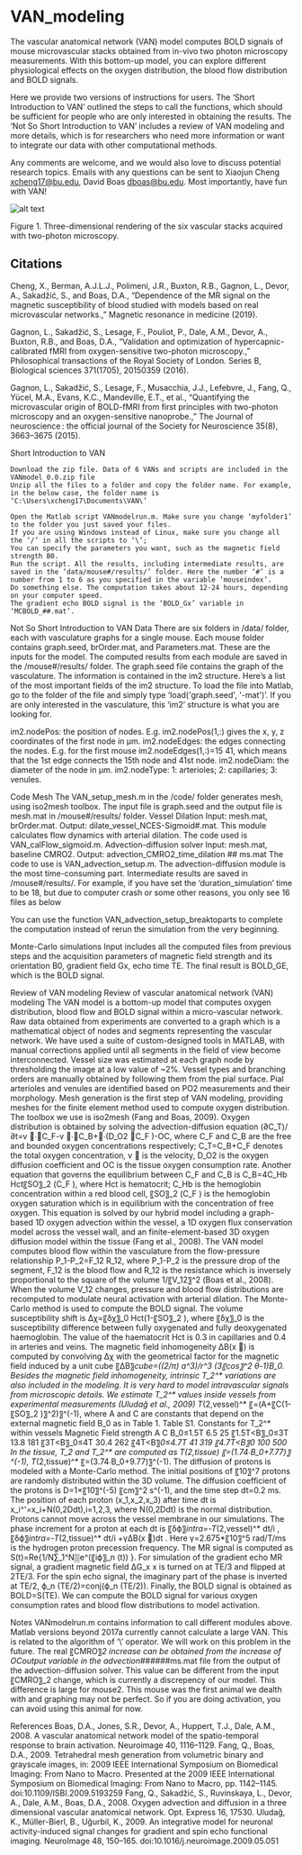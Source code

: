 # VAN_modeling

The vascular anatomical network (VAN) model computes BOLD signals of mouse microvascular stacks obtained from in-vivo two photon microscopy measurements. With this bottom-up model, you can explore different physiological effects on the oxygen distribution, the blood flow distribution and BOLD signals.

Here we provide two versions of instructions for users. The ‘Short Introduction to VAN’ outlined the steps to call the functions, which should be sufficient for people who are only interested in obtaining the results. The ‘Not So Short Introduction to VAN’ includes a review of VAN modeling and more details, which is for researchers who need more information or want to integrate our data with other computational methods. 

Any comments are welcome, and we would also love to discuss potential research topics. Emails with any questions can be sent to Xiaojun Cheng xcheng17@bu.edu, David Boas dboas@bu.edu. Most importantly, have fun with VAN!

![alt text](https://github.com/BUNPC/VAN_modeling/VANs.png)


 
Figure 1. Three-dimensional rendering of the six vascular stacks acquired with two-photon microscopy. 

## Citations
Cheng, X., Berman, A.J.L.J., Polimeni, J.R., Buxton, R.B., Gagnon, L., Devor, A., Sakadžić, S., and Boas, D.A., “Dependence of the MR signal on the magnetic susceptibility of blood studied with models based on real microvascular networks.,” Magnetic resonance in medicine (2019).

Gagnon, L., Sakadžić, S., Lesage, F., Pouliot, P., Dale, A.M., Devor, A., Buxton, R.B., and Boas, D.A., “Validation and optimization of hypercapnic-calibrated fMRI from oxygen-sensitive two-photon microscopy.,” Philosophical transactions of the Royal Society of London. Series B, Biological sciences 371(1705), 20150359 (2016).

Gagnon, L., Sakadžić, S., Lesage, F., Musacchia, J.J., Lefebvre, J., Fang, Q., Yücel, M.A., Evans, K.C., Mandeville, E.T., et al., “Quantifying the microvascular origin of BOLD-fMRI from first principles with two-photon microscopy and an oxygen-sensitive nanoprobe.,” The Journal of neuroscience : the official journal of the Society for Neuroscience 35(8), 3663–3675 (2015).




Short Introduction to VAN

	Download the zip file. Data of 6 VANs and scripts are included in the VANmodel_0.0.zip file
	Unzip all the files to a folder and copy the folder name. For example, in the below case, the folder name is ‘C:\Users\xcheng17\Documents\VAN\’
 
	Open the Matlab script VANmodelrun.m. Make sure you change ‘myfolder1’ to the folder you just saved your files. 
	If you are using Windows instead of Linux, make sure you change all the ‘/’ in all the scripts to ‘\’;
	You can specify the parameters you want, such as the magnetic field strength B0.
	Run the script. All the results, including intermediate results, are saved in the ‘data/mouse#/results/’ folder. Here the number ‘#’ is a number from 1 to 6 as you specified in the variable ‘mouseindex’.
	Do something else. The computation takes about 12-24 hours, depending on your computer speed.
	The gradient echo BOLD signal is the ‘BOLD_Gx’ variable in ‘MCBOLD_##.mat’.




Not So Short Introduction to VAN
Data
There are six folders in /data/ folder, each with vasculature graphs for a single mouse. 
Each mouse folder contains graph.seed, brOrder.mat, and Parameters.mat. These are the inputs for the model. The computed results from each module are saved in the /mouse#/results/ folder. 
The graph.seed file contains the graph of the vasculature. The information is contained in the im2 structure. Here’s a list of the most important fields of the im2 structure. To load the file into Matlab, go to the folder of the file and simply type ‘load('graph.seed', '-mat')’. If you are only interested in the vasculature, this ‘im2’ structure is what you are looking for.

im2.nodePos: the position of nodes. E.g. im2.nodePos(1,:) gives the x, y, z coordinates of the first node in μm.
im2.nodeEdges: the edges connecting the nodes. E.g. for the first mouse im2.nodeEdges(1,:)=15 41, which means that the 1st edge connects the 15th node and 41st node.
im2.nodeDiam: the diameter of the node in μm.
im2.nodeType: 1: arterioles; 2: capillaries; 3: venules.


Code
Mesh
The VAN_setup_mesh.m in the /code/ folder generates mesh, using iso2mesh toolbox. The input file is graph.seed and the output file is mesh.mat in /mouse#/results/ folder.
Vessel Dilation 
Input: mesh.mat, brOrder.mat.
Output: dilate_vessel_NCES-Sigmoid#.mat.
This module calculates flow dynamics with arterial dilation. The code used is VAN_calFlow_sigmoid.m.
Advection-diffusion solver
Input: mesh.mat, baseline CMRO2.
Output: advection_CMRO2_time_dilation ## ms.mat
The code to use is VAN_advection_setup.m. 
The advection-diffusion module is the most time-consuming part. Intermediate results are saved in /mouse#/results/. 
For example, if you have set the ‘duration_simulation’ time to be 18, but due to computer crash or some other reasons, you only see 16 files as below
 
You can use the function VAN_advection_setup_breaktoparts to complete the computation instead of rerun the simulation from the very beginning.
 


Monte-Carlo simulations
Input includes all the computed files from previous steps and the acquisition parameters of magnetic field strength and its orientation B0, gradient field Gx, echo time TE. 
The final result is BOLD_GE, which is the BOLD signal. 

Review of VAN modeling
Review of vascular anatomical network (VAN) modeling 
The VAN model is a bottom-up model that computes oxygen distribution, blood flow and BOLD signal within a micro-vascular network. 
Raw data obtained from experiments are converted to a graph which is a mathematical object of nodes and segments representing the vascular network. We have used a suite of custom-designed tools in MATLAB, with manual corrections applied until all segments in the field of view become interconnected. Vessel size was estimated at each graph node by thresholding the image at a low value of ~2%. Vessel types and branching orders are manually obtained by following them from the pial surface. Pial arterioles and venules are identified based on PO2 measurements and their morphology. 
Mesh generation is the first step of VAN modeling, providing meshes for the finite element method used to compute oxygen distribution. The toolbox we use is iso2mesh (Fang and Boas, 2009).
Oxygen distribution is obtained by solving the advection-diffusion equation 
(∂C_T)/∂t=v ⃗∙∇C_F-v ⃗∙∇C_B+∇∙(D_O2 ∇C_F )-OC,
where C_F and C_B are the free and bounded oxygen concentrations respectively; C_T=C_B+C_F denotes the total oxygen concentration, v ⃗ is the velocity, D_O2 is the oxygen diffusion coefficient and OC is the tissue oxygen consumption rate. Another equation that governs the equilibrium between C_F and C_B is
C_B=4C_Hb Hct〖SO〗_2 (C_F ),
where Hct is hematocrit; C_Hb is the hemoglobin concentration within a red blood cell, 〖SO〗_2 (C_F ) is the hemoglobin oxygen saturation which is in equilibrium with the concentration of free oxygen. This equation is solved by our hybrid model including a graph-based 1D oxygen advection within the vessel, a 1D oxygen flux conservation model across the vessel wall, and an finite-element-based 3D oxygen diffusion model within the tissue (Fang et al., 2008).
The VAN model computes blood flow within the vasculature from the flow-pressure relationship
P_1-P_2=F_12 R_12,
where P_1-P_2  is the pressure drop of the segment, F_12 is the blood flow and R_12 is the resistance which is inversely proportional to the square of the volume 1/〖V_12〗^2 (Boas et al., 2008). When the volume V_12 changes, pressure and blood flow distributions are recomputed to modulate neural activation with arterial dilation.
The Monte-Carlo method is used to compute the BOLD signal. The volume susceptibility shift is
∆χ=〖δχ〗_0 Hct(1-〖SO〗_2 ),
where  〖δχ〗_0 is the susceptibility difference between fully oxygenated and fully deoxygenated haemoglobin. The value of the haematocrit Hct is 0.3 in capillaries and 0.4 in arteries and veins. The magnetic field inhomogeneity ΔB(x ⃗) is computed by convolving ∆χ with the geometrical factor for the magnetic field induced by a unit cube
〖ΔB〗_cube=((2/π) a^3)/r^3 (3〖cos〗^2 θ-1)B_0.
Besides the magnetic field inhomogeneity, intrinsic T_2^* variations are also included in the modeling. It is very hard to model intravascular signals from microscopic details. We estimate T_2^* values inside vessels from experimental measurements (Uludağ et al., 2009)
T_(2,vessel)^* 〖=(A+〖C(1-〖SO〗_2 )〗^2)〗^(-1),
where A and C are constants that depend on the external magnetic field B_0 as in Table 1.
Table S1. Constants for T_2^* within vessels
Magnetic Field strength		A		C
B_0≤1.5T		6.5		25
〖1.5T<B〗_0≤3T		13.8		181
〖3T<B〗_0≤4T		30.4		262
〖4T<B〗_0≤4.7T		41		319
〖4.7T<B〗_0		100		500
In the tissue, T_2 and T_2^* are computed as
T_(2,tissue) 〖=(1.74∙B_0+7.77)〗^(-1),
T_(2,tissue)^* 〖=(3.74∙B_0+9.77)〗^(-1).
The diffusion of protons is modeled with a Monte-Carlo method. The initial positions of 〖10〗^7 protons are randomly distributed within the 3D volume. The diffusion coefficient of the protons is D=1×〖10〗^(-5)  〖cm〗^2 s^(-1), and the time step dt=0.2 ms. The position of each proton (x_1,x_2,x_3) after time dt is
x_i^'=x_i+N(0,2Ddt),i=1,2,3,
where N(0,2Ddt) is the normal distribution. Protons cannot move across the vessel membrane in our simulations. The phase increment for a proton at each dt is
〖δϕ〗_intra=-T_(2,vessel)^* dt/i ,
〖δϕ〗_intra=-T_(2,tissue)^* dt/i +γΔB(x ⃑)dt .
Here γ=2.675*〖10〗^5 rad/T/ms is the hydrogen proton precession frequency. The MR signal is computed as
S(t)=Re{1/N∑_1^N▒e^(〖iϕ〗_n (t)) }.
For simulation of the gradient echo MR signal, a gradient magnetic field ΔG_x x is turned on at TE/3 and flipped at 2TE/3. For the spin echo signal, the imaginary part of the phase is inverted at TE/2, ϕ_n (TE/2)=conj(ϕ_n (TE/2)). Finally, the BOLD signal is obtained as
BOLD=S(TE).
We can compute the BOLD signal for various oxygen consumption rates and blood flow distributions to model activation.

Notes
	VANmodelrun.m contains information to call different modules above. 
	Matlab versions beyond 2017a currently cannot calculate a large VAN. This is related to the algorithm of ‘\’ operator. We will work on this problem in the future.
	The real 〖CMRO〗_2 increase can be obtained from the increase of OCoutput variable in the advection_##_##_##ms.mat file from the output of the advection-diffusion solver.  This value can be different from the input 〖CMRO〗_2 change, which is currently a discrepency of our model. This difference is large for mouse2. This mouse was the first animal we dealth with and graphing may not be perfect. So if you are doing activation, you can avoid using this animal for now.


References
Boas, D.A., Jones, S.R., Devor, A., Huppert, T.J., Dale, A.M., 2008. A vascular anatomical network model of the spatio-temporal response to brain activation. Neuroimage 40, 1116–1129.
Fang, Q., Boas, D.A., 2009. Tetrahedral mesh generation from volumetric binary and grayscale images, in: 2009 IEEE International Symposium on Biomedical Imaging: From Nano to Macro. Presented at the 2009 IEEE International Symposium on Biomedical Imaging: From Nano to Macro, pp. 1142–1145. doi:10.1109/ISBI.2009.5193259
Fang, Q., Sakadžić, S., Ruvinskaya, L., Devor, A., Dale, A.M., Boas, D.A., 2008. Oxygen advection and diffusion in a three dimensional vascular anatomical network. Opt. Express 16, 17530.
Uludağ, K., Müller-Bierl, B., Uğurbil, K., 2009. An integrative model for neuronal activity-induced signal changes for gradient and spin echo functional imaging. NeuroImage 48, 150–165. doi:10.1016/j.neuroimage.2009.05.051


